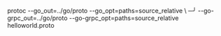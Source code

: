 protoc --go_out=../go/proto --go_opt=paths=source_relative \                                       ─╯
--go-grpc_out=../go/proto --go-grpc_opt=paths=source_relative \
helloworld.proto
